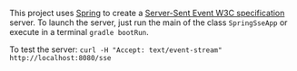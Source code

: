 This project uses [Spring](http://http://projects.spring.io/spring-framework//) to create a [Server-Sent Event W3C specification](http://www.w3.org/TR/eventsource/) server.
To launch the server, just run the main of the class `SpringSseApp` or execute in a terminal `gradle bootRun`.

To test the server: 
```curl -H "Accept: text/event-stream" http://localhost:8080/sse```